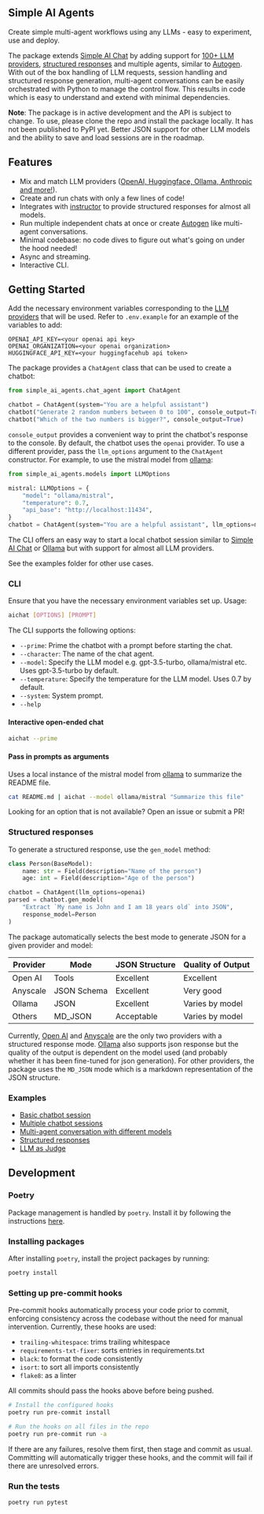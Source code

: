 ## Simple AI Agents

Create simple multi-agent workflows using any LLMs - easy to experiment, use and deploy.

The package extends [Simple AI Chat][simple-ai-chat] by adding support for [100+ LLM providers][litellm], [structured responses][instructor] and multiple agents, similar to [Autogen][autogen]. With out of the box handling of LLM requests, session handling and structured response generation, multi-agent conversations can be easily orchestrated with Python to manage the control flow. This results in code which is easy to understand and extend with minimal dependencies.

__Note__: The package is in active development and the API is subject to change. To use, please clone the repo and install the package locally. It has not been published to PyPI yet. Better JSON support for other LLM models and the ability to save and load sessions are in the roadmap.

## Features

- Mix and match LLM providers ([OpenAI, Huggingface, Ollama, Anthropic and more!][litellm]).
- Create and run chats with only a few lines of code!
- Integrates with [instructor][instructor] to provide structured responses for almost all models.
- Run multiple independent chats at once or create [Autogen][autogen] like multi-agent conversations.
- Minimal codebase: no code dives to figure out what's going on under the hood needed!
- Async and streaming.
- Interactive CLI.

## Getting Started

Add the necessary environment variables corresponding to the [LLM providers](https://docs.litellm.ai/docs/providers) that will be used. Refer to `.env.example` for an example of the variables to add:

```
OPENAI_API_KEY=<your openai api key>
OPENAI_ORGANIZATION=<your openai organization>
HUGGINGFACE_API_KEY=<your huggingfacehub api token>
```

The package provides a `ChatAgent` class that can be used to create a chatbot:

```py
from simple_ai_agents.chat_agent import ChatAgent

chatbot = ChatAgent(system="You are a helpful assistant")
chatbot("Generate 2 random numbers between 0 to 100", console_output=True)
chatbot("Which of the two numbers is bigger?", console_output=True)
```

`console_output` provides a convenient way to print the chatbot's response to the console. By default, the chatbot uses the `openai` provider. To use a different provider, pass the `llm_options` argument to the `ChatAgent` constructor. For example, to use the mistral model from [ollama][ollama]:

```py
from simple_ai_agents.models import LLMOptions

mistral: LLMOptions = {
    "model": "ollama/mistral",
    "temperature": 0.7,
    "api_base": "http://localhost:11434",
}
chatbot = ChatAgent(system="You are a helpful assistant", llm_options=mistral)
```

The CLI offers an easy way to start a local chatbot session similar to [Simple AI Chat][simple-ai-chat] or [Ollama][ollama] but with support for almost all LLM providers.

See the examples folder for other use cases.

### CLI

Ensure that you have the necessary environment variables set up. Usage:

```sh
aichat [OPTIONS] [PROMPT]
```

The CLI supports the following options:
- `--prime`: Prime the chatbot with a prompt before starting the chat.
- `--character`: The name of the chat agent.
- `--model`: Specify the LLM model e.g. gpt-3.5-turbo, ollama/mistral etc. Uses gpt-3.5-turbo by default.
- `--temperature`: Specify the temperature for the LLM model. Uses 0.7 by default.
- `--system`: System prompt.
- `--help`

#### Interactive open-ended chat

```sh
aichat --prime
```

#### Pass in prompts as arguments

Uses a local instance of the mistral model from [ollama][ollama] to summarize the README file.

```sh
cat README.md | aichat --model ollama/mistral "Summarize this file"
```

Looking for an option that is not available? Open an issue or submit a PR!

### Structured responses

To generate a structured response, use the `gen_model` method:

```py
class Person(BaseModel):
    name: str = Field(description="Name of the person")
    age: int = Field(description="Age of the person")

chatbot = ChatAgent(llm_options=openai)
parsed = chatbot.gen_model(
    "Extract `My name is John and I am 18 years old` into JSON",
    response_model=Person
)
```

The package automatically selects the best mode to generate JSON for a given provider and model:

| Provider | Mode        | JSON Structure | Quality of Output |
| -------- | ----------- | -------------- | ----------------- |
| Open AI  | Tools       | Excellent      | Excellent         |
| Anyscale | JSON Schema | Excellent      | Very good         |
| Ollama   | JSON        | Excellent      | Varies by model   |
| Others   | MD_JSON     | Acceptable     | Varies by model   |

Currently, [Open AI][openai tools] and [Anyscale][anyscale function calling] are the only two providers with a structured response mode. [Ollama][ollama json] also supports json response but the quality of the output is dependent on the model used (and probably whether it has been fine-tuned for json generation). For other providers, the package uses the `MD_JSON` mode which is a markdown representation of the JSON structure.

### Examples

- [Basic chatbot session](examples/sessions.py)
- [Multiple chatbot sessions](examples/chatbot_session.py)
- [Multi-agent conversation with different models](examples/multiple_agents.py)
- [Structured responses](examples/structured_responses.py)
- [LLM as Judge](examples/llm_judge.py)

## Development

### Poetry

Package management is handled by `poetry`. Install it by following the instructions [here](https://python-poetry.org/docs/#installation).

### Installing packages

After installing `poetry`, install the project packages by running:

```bash
poetry install
```

### Setting up pre-commit hooks

Pre-commit hooks automatically process your code prior to commit, enforcing consistency across the codebase without the need for manual intervention. Currently, these hooks are used:

- `trailing-whitespace`: trims trailing whitespace
- `requirements-txt-fixer`: sorts entries in requirements.txt
- `black`: to format the code consistently
- `isort`: to sort all imports consistently
- `flake8`: as a linter

All commits should pass the hooks above before being pushed.

```bash
# Install the configured hooks
poetry run pre-commit install

# Run the hooks on all files in the repo
poetry run pre-commit run -a
```

If there are any failures, resolve them first, then stage and commit as usual. Committing will automatically trigger these hooks, and the commit will fail if there are unresolved errors.

### Run the tests

```bash
poetry run pytest
```

[simple-ai-chat]: https://github.com/minimaxir/simpleaichat
[litellm]: https://litellm.vercel.app/docs/providers
[instructor]: https://github.com/jxnl/instructor
[autogen]: https://github.com/microsoft/autogen
[ollama]: https://ollama.ai/
[openai tools]: https://platform.openai.com/docs/assistants/tools
[anyscale function calling]: https://docs.endpoints.anyscale.com/guides/function-calling/
[ollama json]: https://github.com/jmorganca/ollama/blob/main/docs/api.md#json-mode